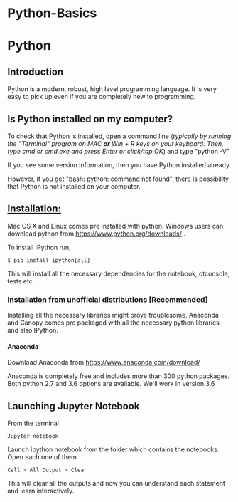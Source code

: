 # Python-Basics

# Python

## Introduction

Python is a modern, robust, high level programming language. It is very easy to pick up even if you are completely new to programming.

## Is Python installed on my computer?

To check that Python is installed, open a command line (*typically by running the
"Terminal" program on MAC **or** Win + R keys on your keyboard. Then, type cmd or cmd.exe and press Enter or click/tap OK*) and type "python -V" 

If you see some version information, then you have Python installed already. 

However, if you get "bash: python: command not found", there is possibility
that Python is not installed on your computer. 

## [Installation:](https://docs.google.com/presentation/d/1XBcFYv_MVZcdNovO7G1LrebA7kAqHYkWAAkGFl3cgm0/edit?usp=sharing) 

Mac OS X and Linux comes pre installed with python. Windows users can download python from https://www.python.org/downloads/ .

To install IPython run,

    $ pip install ipython[all]
    
This will install all the necessary dependencies for the notebook, qtconsole, tests etc.

### Installation from unofficial distributions [Recommended]

Installing all the necessary libraries might prove troublesome. Anaconda and Canopy comes pre packaged with all the necessary python libraries and also IPython.

#### Anaconda

Download Anaconda from https://www.anaconda.com/download/ 

Anaconda is completely free and includes more than 300 python packages. Both python 2.7 and 3.6 options are available. We'll work in version 3.6

## Launching Jupyter Notebook

From the terminal

    Jupyter notebook

Launch ipython notebook from the folder which contains the notebooks. Open each one of them

    Cell > All Output > Clear
    
This will clear all the outputs and now you can understand each statement and learn interactively.
